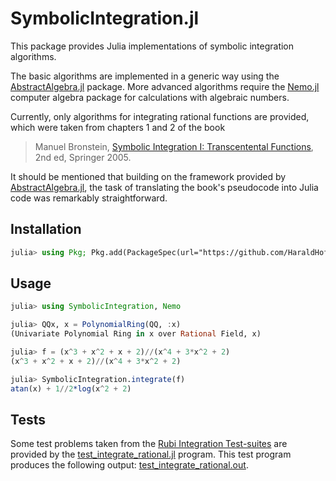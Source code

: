 # SymbolicIntegration.jl
This package provides Julia implementations of symbolic integration algorithms.

The basic algorithms are implemented in a generic way using the 
[AbstractAlgebra.jl](https://nemocas.github.io/AbstractAlgebra.jl/dev/) package.
More advanced algorithms require the
[Nemo.jl](https://nemocas.github.io/Nemo.jl/dev/) computer algebra package
for calculations with algebraic numbers.

Currently, only algorithms for integrating rational functions are provided, which were taken from chapters 1 and 2 of the book

> Manuel Bronstein, [Symbolic Integration I: Transcentental Functions](https://link.springer.com/book/10.1007/b138171), 2nd ed, Springer 2005.

It should be mentioned that building on the framework provided by [AbstractAlgebra.jl](https://nemocas.github.io/AbstractAlgebra.jl/dev/),
the task of translating the book's pseudocode into Julia code was remarkably straightforward.

## Installation
```julia
julia> using Pkg; Pkg.add(PackageSpec(url="https://github.com/HaraldHofstaetter/SymbolicIntegration.jl"))
```

## Usage
```julia
julia> using SymbolicIntegration, Nemo

julia> QQx, x = PolynomialRing(QQ, :x)
(Univariate Polynomial Ring in x over Rational Field, x)

julia> f = (x^3 + x^2 + x + 2)//(x^4 + 3*x^2 + 2)
(x^3 + x^2 + x + 2)//(x^4 + 3*x^2 + 2)

julia> SymbolicIntegration.integrate(f)
atan(x) + 1//2*log(x^2 + 2)
```

## Tests
Some test problems taken from the
[Rubi Integration Test-suites](https://rulebasedintegration.org/testProblems.html)
are provided by the [test_integrate_rational.jl](https://github.com/HaraldHofstaetter/SymbolicIntegration.jl/blob/main/test/test_integrate_rational.jl)
program. This test program produces the following output: [test_integrate_rational.out](https://github.com/HaraldHofstaetter/SymbolicIntegration.jl/blob/main/test/test_integrate_rational.out). 
